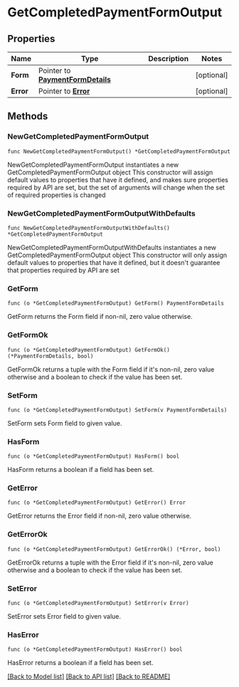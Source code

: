 # GetCompletedPaymentFormOutput

## Properties

Name | Type | Description | Notes
------------ | ------------- | ------------- | -------------
**Form** | Pointer to [**PaymentFormDetails**](PaymentFormDetails.md) |  | [optional] 
**Error** | Pointer to [**Error**](Error.md) |  | [optional] 

## Methods

### NewGetCompletedPaymentFormOutput

`func NewGetCompletedPaymentFormOutput() *GetCompletedPaymentFormOutput`

NewGetCompletedPaymentFormOutput instantiates a new GetCompletedPaymentFormOutput object
This constructor will assign default values to properties that have it defined,
and makes sure properties required by API are set, but the set of arguments
will change when the set of required properties is changed

### NewGetCompletedPaymentFormOutputWithDefaults

`func NewGetCompletedPaymentFormOutputWithDefaults() *GetCompletedPaymentFormOutput`

NewGetCompletedPaymentFormOutputWithDefaults instantiates a new GetCompletedPaymentFormOutput object
This constructor will only assign default values to properties that have it defined,
but it doesn't guarantee that properties required by API are set

### GetForm

`func (o *GetCompletedPaymentFormOutput) GetForm() PaymentFormDetails`

GetForm returns the Form field if non-nil, zero value otherwise.

### GetFormOk

`func (o *GetCompletedPaymentFormOutput) GetFormOk() (*PaymentFormDetails, bool)`

GetFormOk returns a tuple with the Form field if it's non-nil, zero value otherwise
and a boolean to check if the value has been set.

### SetForm

`func (o *GetCompletedPaymentFormOutput) SetForm(v PaymentFormDetails)`

SetForm sets Form field to given value.

### HasForm

`func (o *GetCompletedPaymentFormOutput) HasForm() bool`

HasForm returns a boolean if a field has been set.

### GetError

`func (o *GetCompletedPaymentFormOutput) GetError() Error`

GetError returns the Error field if non-nil, zero value otherwise.

### GetErrorOk

`func (o *GetCompletedPaymentFormOutput) GetErrorOk() (*Error, bool)`

GetErrorOk returns a tuple with the Error field if it's non-nil, zero value otherwise
and a boolean to check if the value has been set.

### SetError

`func (o *GetCompletedPaymentFormOutput) SetError(v Error)`

SetError sets Error field to given value.

### HasError

`func (o *GetCompletedPaymentFormOutput) HasError() bool`

HasError returns a boolean if a field has been set.


[[Back to Model list]](../README.md#documentation-for-models) [[Back to API list]](../README.md#documentation-for-api-endpoints) [[Back to README]](../README.md)


